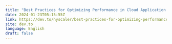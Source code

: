 ```yaml
---
title: "Best Practices for Optimizing Performance in Cloud Application Environments"
date: 2024-01-23T05:15:55Z
link: https://dev.to/hyscaler/best-practices-for-optimizing-performance-in-cloud-application-environments-34fc?utm_medium=RSS&utm_source=news.12bit.vn
site: dev.to
language: English
draft: false
---
```

